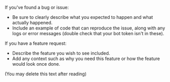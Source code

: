 If you've found a bug or issue:
* Be sure to clearly describe what you expected to happen and what actually happened.
* Include an example of code that can reproduce the issue, along with any logs or error messages (double check that your bot token isn't in these).

If you have a feature request:
* Describe the feature you wish to see included.
* Add any context such as why you need this feature or how the feature would look once done.

(You may delete this text after reading)
